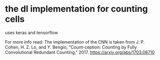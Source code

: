 # the dl implementation for counting cells
uses keras and tensorflow 

For more info read: The implementation of the CNN is taken from J. P. Cohen, H.
Z. Lo, and Y. Bengio, “Count-ception: Counting by Fully Convolutional Redundant
Counting,” 2017. https://arxiv.org/abs/1703.08710

